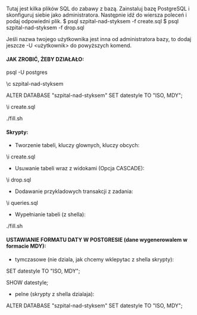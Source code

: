 Tutaj jest kilka plików SQL do zabawy z bazą.
Zainstaluj bazę PostgreSQL i skonfiguruj siebie jako administratora.
Następnie idź do wiersza poleceń i podaj odpowiedni plik.
$ psql szpital-nad-styksem -f create.sql
$ psql szpital-nad-styksem -f drop.sql

Jeśli nazwa twojego użytkownika jest inna od administratora bazy, to dodaj jeszcze
-U <użytkownik>
do powyższych komend.


#### JAK ZROBIĆ, ŻEBY DZIAŁAŁO:

psql -U postgres

\c szpital-nad-styksem

ALTER DATABASE "szpital-nad-styksem" SET datestyle TO "ISO, MDY";

\i create.sql

./fill.sh



#### Skrypty:

-  Tworzenie tabeli, kluczy glownych, kluczy obcych:
  
\i create.sql

-  Usuwanie tabeli wraz z widokami (Opcja CASCADE):
  
\i drop.sql

- Dodawanie przykladowych transakcji z zadania:
 
\i queries.sql

-  Wypełnianie tabeli (z shella):

./fill.sh


#### USTAWIANIE FORMATU DATY W POSTGRESIE (dane wygenerowalem w formacie MDY):

- tymczasowe (nie dziala, jak chcemy wklepytac z shella skrypty):

SET datestyle TO "ISO, MDY";

SHOW datestyle;

- pelne (skrypty z shella dzialaja):

ALTER DATABASE "szpital-nad-styksem" SET datestyle TO "ISO, MDY";



